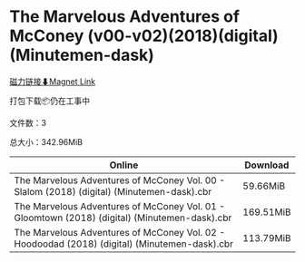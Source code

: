 # The Marvelous Adventures of McConey (v00-v02)(2018)(digital)(Minutemen-dask)

[磁力链接⬇Magnet Link](magnet:?xt=urn:btih:fb8723784c7d992342caf0b55c6986a362368543&dn=The%20Marvelous%20Adventures%20of%20McConey%20%28v00-v02%29%282018%29%28digital%29%28Minutemen-dask%29)

打包下载📦仍在工事中

文件数：3

总大小：342.96MiB

Online | Download
--- | ---
The Marvelous Adventures of McConey Vol. 00 - Slalom (2018) (digital) (Minutemen-dask).cbr | 59.66MiB
The Marvelous Adventures of McConey Vol. 01 - Gloomtown (2018) (digital) (Minutemen-dask).cbr | 169.51MiB
The Marvelous Adventures of McConey Vol. 02 - Hoodoodad (2018) (digital) (Minutemen-dask).cbr | 113.79MiB